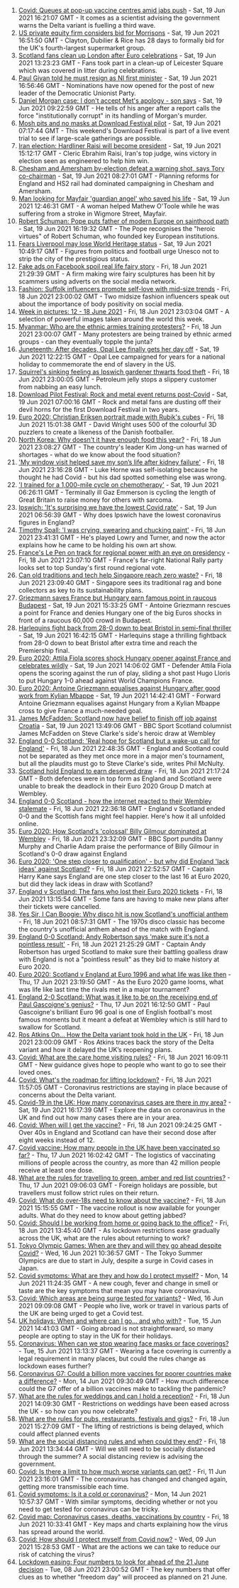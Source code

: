 1. [Covid: Queues at pop-up vaccine centres amid jabs push](https://www.bbc.co.uk/news/uk-57540820) - Sat, 19 Jun 2021 16:21:07 GMT - It comes as a scientist advising the government warns the Delta variant is fuelling a third wave.
2. [US private equity firm considers bid for Morrisons](https://www.bbc.co.uk/news/uk-57541617) - Sat, 19 Jun 2021 16:51:50 GMT - Clayton, Dubilier & Rice has 28 days to formally bid for the UK's fourth-largest supermarket group.
3. [Scotland fans clean up London after Euro celebrations](https://www.bbc.co.uk/news/uk-scotland-57538350) - Sat, 19 Jun 2021 13:23:23 GMT - Fans took part in a clean-up of Leicester Square which was covered in litter during celebrations.
4. [Paul Givan told he must resign as NI first minister](https://www.bbc.co.uk/news/uk-northern-ireland-57538844) - Sat, 19 Jun 2021 16:56:46 GMT - Nominations have now opened for the post of new leader of the Democratic Unionist Party.
5. [Daniel Morgan case: I don't accept Met's apology - son says](https://www.bbc.co.uk/news/uk-57533387) - Sat, 19 Jun 2021 09:22:59 GMT - He tells of his anger after a report calls the force "institutionally corrupt" in its handling of Morgan's murder.
6. [Mosh pits and no masks at Download Festival pilot](https://www.bbc.co.uk/news/entertainment-arts-57537108) - Sat, 19 Jun 2021 07:17:44 GMT - This weekend's Download Festival is part of a live event trial to see if large-scale gatherings are possible.
7. [Iran election: Hardliner Raisi will become president](https://www.bbc.co.uk/news/world-middle-east-57537027) - Sat, 19 Jun 2021 15:12:17 GMT - Cleric Ebrahim Raisi, Iran's top judge, wins victory in election seen as engineered to help him win.
8. [Chesham and Amersham by-election defeat a warning shot, says Tory co-chairman](https://www.bbc.co.uk/news/uk-politics-57535928) - Sat, 19 Jun 2021 08:27:01 GMT - Planning reforms for England and HS2 rail had dominated campaigning in Chesham and Amersham.
9. [Man looking for Mayfair 'guardian angel' who saved his life](https://www.bbc.co.uk/news/uk-england-london-57527492) - Sat, 19 Jun 2021 12:46:31 GMT - A woman helped Mathew O'Toole while he was suffering from a stroke in Wigmore Street, Mayfair.
10. [Robert Schuman: Pope puts father of modern Europe on sainthood path](https://www.bbc.co.uk/news/world-europe-57534918) - Sat, 19 Jun 2021 16:19:32 GMT - The Pope recognises the "heroic virtues" of Robert Schuman, who founded key European institutions.
11. [Fears Liverpool may lose World Heritage status](https://www.bbc.co.uk/news/uk-england-merseyside-57538068) - Sat, 19 Jun 2021 10:49:17 GMT - Figures from politics and football urge Unesco not to strip the city of the prestigious status.
12. [Fake ads on Facebook spoil real life fairy story](https://www.bbc.co.uk/news/business-57487193) - Fri, 18 Jun 2021 21:29:39 GMT - A firm making wire fairy sculptures has been hit by scammers using adverts on the social media network.
13. [Fashion: Suffolk influencers promote self-love with mid-size trends](https://www.bbc.co.uk/news/uk-england-suffolk-57489688) - Fri, 18 Jun 2021 23:00:02 GMT - Two midsize fashion influencers speak out about the importance of body positivity on social media.
14. [Week in pictures: 12 - 18 June 2021](https://www.bbc.co.uk/news/in-pictures-57513084) - Fri, 18 Jun 2021 23:03:04 GMT - A selection of powerful images taken around the world this week.
15. [Myanmar: Who are the ethnic armies training protesters?](https://www.bbc.co.uk/news/world-asia-57523916) - Fri, 18 Jun 2021 23:00:07 GMT - Many protesters are being trained by ethnic armed groups - can they eventually topple the junta?
16. [Juneteenth: After decades, Opal Lee finally gets her day off](https://www.bbc.co.uk/news/world-us-canada-57536944) - Sat, 19 Jun 2021 12:22:15 GMT - Opal Lee campaigned for years for a national holiday to commemorate the end of slavery in the US.
17. [Squirrel's sinking feeling as Ipswich gardener thwarts food theft](https://www.bbc.co.uk/news/uk-england-suffolk-57519080) - Fri, 18 Jun 2021 23:00:05 GMT - Petroleum jelly stops a slippery customer from nabbing an easy lunch.
18. [Download Pilot Festival: Rock and metal event returns post-Covid](https://www.bbc.co.uk/news/uk-england-leicestershire-57532161) - Sat, 19 Jun 2021 07:00:16 GMT - Rock and metal fans are dusting off their devil horns for the first Download Festival in two years.
19. [Euro 2020: Christian Eriksen portrait made with Rubik's cubes](https://www.bbc.co.uk/news/uk-england-leeds-57532207) - Fri, 18 Jun 2021 15:01:38 GMT - David Wright uses 500 of the colourful 3D puzzlers to create a likeness of the Danish footballer.
20. [North Korea: Why doesn't it have enough food this year?](https://www.bbc.co.uk/news/57524614) - Fri, 18 Jun 2021 23:08:27 GMT - The country's leader Kim Jong-un has warned of shortages - what do we know about the food situation?
21. ['My window visit helped save my son’s life after kidney failure'](https://www.bbc.co.uk/news/uk-scotland-edinburgh-east-fife-57525784) - Fri, 18 Jun 2021 23:16:28 GMT - Luke Horne was self-isolating because he thought he had Covid - but his dad spotted something else was wrong.
22. ['I trained for a 1,000-mile cycle on chemotherapy'](https://www.bbc.co.uk/news/uk-57491649) - Sat, 19 Jun 2021 06:26:11 GMT - Terminally ill Gaz Emmerson is cycling the length of Great Britain to raise money for others with sarcoma.
23. [Ipswich: 'It's surprising we have the lowest Covid rate'](https://www.bbc.co.uk/news/uk-england-suffolk-57510280) - Sat, 19 Jun 2021 06:56:39 GMT - Why does Ipswich have the lowest coronavirus figures in England?
24. [Timothy Spall: 'I was crying, swearing and chucking paint'](https://www.bbc.co.uk/news/entertainment-arts-57484401) - Fri, 18 Jun 2021 23:41:31 GMT - He's played Lowry and Turner, and now the actor explains how he came to be holding his own art show.
25. [France's Le Pen on track for regional power with an eye on presidency](https://www.bbc.co.uk/news/world-europe-57523467) - Fri, 18 Jun 2021 23:07:10 GMT - France's far-right National Rally party looks set to top Sunday's first round regional vote.
26. [Can old traditions and tech help Singapore reach zero waste?](https://www.bbc.co.uk/news/business-57484499) - Fri, 18 Jun 2021 23:09:40 GMT - Singapore sees its traditional rag and bone collectors as key to its sustainability plans.
27. [Griezmann saves France but Hungary earn famous point in raucous Budapest](https://www.bbc.co.uk/sport/football/51197610) - Sat, 19 Jun 2021 15:33:25 GMT - Antoine Griezmann rescues a point for France and denies Hungary one of the big Euros shocks in front of a raucous 60,000 crowd in Budapest.
28. [Harlequins fight back from 28-0 down to beat Bristol in semi-final thriller](https://www.bbc.co.uk/sport/rugby-union/57484199) - Sat, 19 Jun 2021 16:42:15 GMT - Harlequins stage a thrilling fightback from 28-0 down to beat Bristol after extra time and reach the Premiership final.
29. [Euro 2020: Attila Fiola scores shock Hungary opener against France and celebrates wildly](https://www.bbc.co.uk/sport/av/football/57539791) - Sat, 19 Jun 2021 14:06:02 GMT - Defender Attila Fiola opens the scoring against the run of play, sliding a shot past Hugo Lloris to put Hungary 1-0 ahead against World Champions France.
30. [Euro 2020: Antoine Griezmann equalises against Hungary after good work from Kylian Mbappe](https://www.bbc.co.uk/sport/av/football/57539795) - Sat, 19 Jun 2021 14:42:41 GMT - Forward Antoine Griezmann equalises against Hungary from a Kylian Mbappe cross to give France a much-needed goal.
31. [James McFadden: Scotland now have belief to finish off job against Croatia](https://www.bbc.co.uk/sport/football/57539607) - Sat, 19 Jun 2021 13:49:06 GMT - BBC Sport Scotland columnist James McFadden on Steve Clarke's side's heroic draw at Wembley
32. [England 0-0 Scotland: 'Real hope for Scotland but a wake-up call for England'](https://www.bbc.co.uk/sport/football/57534430) - Fri, 18 Jun 2021 22:48:35 GMT - England and Scotland could not be separated as they met once more in a major men's tournament, but all the plaudits must go to Steve Clarke's side, writes Phil McNulty.
33. [Scotland hold England to earn deserved draw](https://www.bbc.co.uk/sport/av/football/57535336) - Fri, 18 Jun 2021 21:17:24 GMT - Both defences were in top form as England and Scotland were unable to break the deadlock in their Euro 2020 Group D match at Wembley.
34. [England 0-0 Scotland - how the internet reacted to their Wembley stalemate](https://www.bbc.co.uk/sport/football/57535404) - Fri, 18 Jun 2021 22:36:18 GMT - England v Scotland ended 0-0 and the Scottish fans might feel happier. Here's how it all unfolded online.
35. [Euro 2020: How Scotland's 'colossal' Billy Gilmour dominated at Wembley](https://www.bbc.co.uk/sport/av/football/57535932) - Fri, 18 Jun 2021 23:32:09 GMT - BBC Sport pundits Danny Murphy and Charlie Adam praise the performance of Billy Gilmour in Scotland's 0-0 draw against England
36. [Euro 2020: 'One step closer to qualification' - but why did England 'lack ideas' against Scotland?](https://www.bbc.co.uk/sport/football/57534563) - Fri, 18 Jun 2021 22:52:57 GMT - Captain Harry Kane says England are one step closer to the last 16 at Euro 2020, but did they lack ideas in draw with Scotland?
37. [England v Scotland: The fans who lost their Euro 2020 tickets](https://www.bbc.co.uk/news/uk-57510839) - Fri, 18 Jun 2021 13:15:54 GMT - Some fans are having to make new plans after their tickets were cancelled.
38. [Yes Sir, I Can Boogie: Why disco hit is now Scotland's unofficial anthem](https://www.bbc.co.uk/news/uk-scotland-54930718) - Fri, 18 Jun 2021 08:57:31 GMT - The 1970s disco classic has become the country's unofficial anthem ahead of the match with England.
39. [England 0-0 Scotland: Andy Robertson says 'make sure it's not a pointless result'](https://www.bbc.co.uk/sport/football/57532509) - Fri, 18 Jun 2021 21:25:29 GMT - Captain Andy Robertson has urged Scotland to make sure their battling goalless draw with England is not a "pointless result" as they bid to make history at Euro 2020.
40. [Euro 2020: Scotland v England at Euro 1996 and what life was like then](https://www.bbc.co.uk/news/newsbeat-57334461) - Thu, 17 Jun 2021 23:19:50 GMT - As the Euro 2020 game looms, what was life like last time the rivals met in a major tournament?
41. [England 2-0 Scotland: What was it like to be on the receiving end of Paul Gascoigne's genius?](https://www.bbc.co.uk/sport/football/52915690) - Thu, 17 Jun 2021 16:12:50 GMT - Paul Gascoigne's brilliant Euro 96 goal is one of English football's most famous moments but it meant a defeat at Wembley which is still hard to swallow for Scotland.
42. [Ros Atkins On… How the Delta variant took hold in the UK](https://www.bbc.co.uk/news/health-57532764) - Fri, 18 Jun 2021 23:00:09 GMT - Ros Atkins traces back the story of the Delta variant and how it delayed the UK’s reopening plans.
43. [Covid: What are the care home visiting rules?](https://www.bbc.co.uk/news/explainers-53503712) - Fri, 18 Jun 2021 16:09:11 GMT - New guidance gives hope to people who want to go to see their loved ones.
44. [Covid: What's the roadmap for lifting lockdown?](https://www.bbc.co.uk/news/explainers-52530518) - Fri, 18 Jun 2021 11:57:05 GMT - Coronavirus restrictions are staying in place because of concerns about the Delta variant.
45. [Covid-19 in the UK: How many coronavirus cases are there in my area?](https://www.bbc.co.uk/news/uk-51768274) - Sat, 19 Jun 2021 16:17:39 GMT - Explore the data on coronavirus in the UK and find out how many cases there are in your area.
46. [Covid: When will I get the vaccine?](https://www.bbc.co.uk/news/health-55045639) - Fri, 18 Jun 2021 09:24:25 GMT - Over 40s in England and Scotland can have their second dose after eight weeks instead of 12.
47. [Covid vaccine: How many people in the UK have been vaccinated so far?](https://www.bbc.co.uk/news/health-55274833) - Thu, 17 Jun 2021 16:02:42 GMT - The logistics of vaccinating millions of people across the country, as more than 42 million people receive at least one dose.
48. [What are the rules for travelling to green, amber and red list countries?](https://www.bbc.co.uk/news/explainers-52544307) - Thu, 17 Jun 2021 09:06:03 GMT - Foreign holidays are possible, but travellers must follow strict rules on their return.
49. [Covid: What do over-18s need to know about the vaccine?](https://www.bbc.co.uk/news/health-57273875) - Fri, 18 Jun 2021 15:15:55 GMT - The vaccine rollout is now available for younger adults. What do they need to know about getting jabbed?
50. [Covid: Should I be working from home or going back to the office?](https://www.bbc.co.uk/news/business-52567567) - Fri, 18 Jun 2021 13:45:40 GMT - As lockdown restrictions ease gradually across the UK, what are the rules about returning to work?
51. [Tokyo Olympic Games: When are they and will they go ahead despite Covid?](https://www.bbc.co.uk/news/world-asia-57240044) - Wed, 16 Jun 2021 10:36:57 GMT - The Tokyo Summer Olympics are due to start in July, despite a surge in Covid cases in Japan.
52. [Covid symptoms: What are they and how do I protect myself?](https://www.bbc.co.uk/news/health-51048366) - Mon, 14 Jun 2021 11:24:35 GMT - A new cough, fever and change in smell or taste are the key symptoms that mean you may have coronavirus.
53. [Covid: Which areas are being surge tested for variants?](https://www.bbc.co.uk/news/explainers-54872039) - Wed, 16 Jun 2021 09:09:08 GMT - People who live, work or travel in various parts of the UK are being urged to get a Covid test.
54. [UK holidays: When and where can I go... and who with?](https://www.bbc.co.uk/news/explainers-52646738) - Tue, 15 Jun 2021 14:41:03 GMT - Going abroad is not straightforward, so many people are opting to stay in the UK for their holidays.
55. [Coronavirus: When can we stop wearing face masks or face coverings?](https://www.bbc.co.uk/news/health-51205344) - Tue, 15 Jun 2021 13:13:37 GMT - Wearing a face covering is currently a legal requirement in many places, but could the rules change as lockdown eases further?
56. [Coronavirus G7: Could a billion more vaccines for poorer countries make a difference?](https://www.bbc.co.uk/news/57427877) - Mon, 14 Jun 2021 09:30:49 GMT - How much difference could the G7 offer of a billion vaccines make to tackling the pandemic?
57. [What are the rules for weddings and can I hold a reception?](https://www.bbc.co.uk/news/explainers-52811509) - Fri, 18 Jun 2021 14:09:30 GMT - Restrictions on weddings have been eased across the UK - so how can you now celebrate?
58. [What are the rules for pubs, restaurants, festivals and gigs?](https://www.bbc.co.uk/news/business-52977388) - Fri, 18 Jun 2021 15:27:09 GMT - The lifting of restrictions is being delayed, which could affect planned events
59. [What are the social distancing rules and when could they end?](https://www.bbc.co.uk/news/uk-51506729) - Fri, 18 Jun 2021 13:34:44 GMT - Will we still need to be socially distanced through the summer? A social distancing review is advising the government.
60. [Covid: Is there a limit to how much worse variants can get?](https://www.bbc.co.uk/news/health-57431420) - Fri, 11 Jun 2021 23:16:01 GMT - The coronavirus has changed and changed again, getting more transmissible each time.
61. [Covid symptoms: Is it a cold or coronavirus?](https://www.bbc.co.uk/news/health-54145299) - Mon, 14 Jun 2021 10:57:37 GMT - With similar symptoms, deciding whether or not you need to get tested for coronavirus can be tricky.
62. [Covid map: Coronavirus cases, deaths, vaccinations by country](https://www.bbc.co.uk/news/world-51235105) - Fri, 18 Jun 2021 10:33:41 GMT - Key maps and charts explaining how the virus has spread around the world.
63. [Covid: How should I protect myself from Covid now?](https://www.bbc.co.uk/news/health-57087517) - Wed, 09 Jun 2021 15:28:53 GMT - What are the actions we can take to reduce our risk of catching the virus?
64. [Lockdown easing: Four numbers to look for ahead of the 21 June decision](https://www.bbc.co.uk/news/57403888) - Tue, 08 Jun 2021 23:00:52 GMT - The key numbers that offer clues as to whether "freedom day" will proceed as planned on 21 June.

